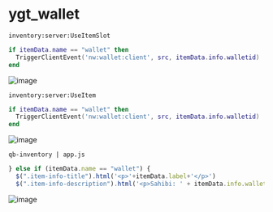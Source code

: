 # ygt_wallet

`inventory:server:UseItemSlot`

```lua 
if itemData.name == "wallet" then
  TriggerClientEvent('nw:wallet:client', src, itemData.info.walletid)
end
```

![image](https://cdn.discordapp.com/attachments/569978689241088109/892428099919175701/unknown.png)


`inventory:server:UseItem`

```lua 
if itemData.name == "wallet" then
  TriggerClientEvent('nw:wallet:client', src, itemData.info.walletid)
end
```

![image](https://cdn.discordapp.com/attachments/569978689241088109/892428516665208842/unknown.png)


`qb-inventory | app.js`

```javascript 
} else if (itemData.name == "wallet") {
  $(".item-info-title").html('<p>'+itemData.label+'</p>')
  $(".item-info-description").html('<p>Sahibi: ' + itemData.info.walletid + '</p>');
```

![image](https://cdn.discordapp.com/attachments/569978689241088109/892428755878936576/unknown.png)

